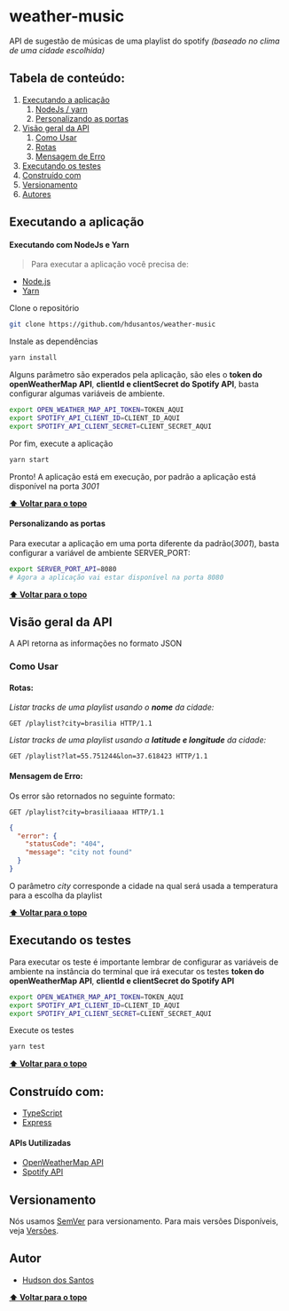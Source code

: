 # weather-music

API de sugestão de músicas de uma playlist do spotify _(baseado no clima de uma cidade escolhida)_

## Tabela de conteúdo:

  1. [Executando a aplicação](#executando-a-aplicação)
      1. [NodeJs / yarn](#executando-com-nodejs-e-yarn)
      1. [Personalizando as portas](#personalizando-as-portas)
  1. [Visão geral da API](#visão-geral-da-api)
      1. [Como Usar](#como-usar)
      1. [Rotas](#rotas)
      1. [Mensagem de Erro](#mensagem-de-erro)
  1. [Executando os testes](#executando-os-testes)
  1. [Construído com](#construído-com)
  1. [Versionamento](#versionamento)
  1. [Autores](#autores)

## Executando a aplicação

#### Executando com NodeJs e Yarn

> Para executar a aplicação você precisa de:

* [Node.js](https://nodejs.org/)
* [Yarn](https://yarnpkg.com)

Clone o repositório

```sh
git clone https://github.com/hdusantos/weather-music
```

Instale as dependências
```sh
yarn install
```

Alguns parâmetro são experados pela aplicação, são eles o **token do openWeatherMap API**, **clientId e clientSecret do Spotify API**, basta configurar algumas variáveis de ambiente.

```sh
export OPEN_WEATHER_MAP_API_TOKEN=TOKEN_AQUI
export SPOTIFY_API_CLIENT_ID=CLIENT_ID_AQUI
export SPOTIFY_API_CLIENT_SECRET=CLIENT_SECRET_AQUI
```

Por fim, execute a aplicação

```sh
yarn start
```
Pronto! A aplicação está em execução, por padrão a aplicação está disponível na porta _3001_

**[⬆ Voltar para o topo](#tabela-de-conteúdo)**

#### Personalizando as portas

Para executar a aplicação em uma porta diferente da padrão(_3001_), basta configurar a variável de ambiente SERVER_PORT:

```sh
export SERVER_PORT_API=8080
# Agora a aplicação vai estar disponível na porta 8080
```

**[⬆ Voltar para o topo](#tabela-de-conteúdo)**

## Visão geral da API

A API retorna as informações no formato JSON

### Como Usar

#### Rotas:

_Listar tracks de uma playlist usando o **nome** da cidade:_
```http
GET /playlist?city=brasilia HTTP/1.1
```

_Listar tracks de uma playlist usando a **latitude e longitude** da cidade:_
```http
GET /playlist?lat=55.751244&lon=37.618423 HTTP/1.1
```

#### Mensagem de Erro:

Os error são retornados no seguinte formato:

```http
GET /playlist?city=brasiliaaaa HTTP/1.1
```
```json
{
  "error": {
    "statusCode": "404",
    "message": "city not found"
  }
}
```
O parâmetro _city_ corresponde a cidade na qual será usada a temperatura para a escolha da playlist

**[⬆ Voltar para o topo](#tabela-de-conteúdo)**

## Executando os testes

Para executar os teste é importante lembrar de configurar as variáveis de ambiente na instância do terminal que irá executar os testes **token do openWeatherMap API**, **clientId e clientSecret do Spotify API**

```sh
export OPEN_WEATHER_MAP_API_TOKEN=TOKEN_AQUI
export SPOTIFY_API_CLIENT_ID=CLIENT_ID_AQUI
export SPOTIFY_API_CLIENT_SECRET=CLIENT_SECRET_AQUI
```

Execute os testes

```sh
yarn test
```

**[⬆ Voltar para o topo](#tabela-de-conteúdo)**

## Construído com:

* [TypeScript](https://www.typescriptlang.org/)
* [Express](https://expressjs.com/)
#### APIs Uutilizadas
* [OpenWeatherMap API](https://openweathermap.org/)
* [Spotify API](https://developer.spotify.com/)


## Versionamento

Nós usamos [SemVer](http://semver.org/) para versionamento. Para mais versões Disponíveis, veja [Versões](https://github.com/hdusantos/weather-music/tags). 

## Autor

* [Hudson dos Santos](https://github.com/hdusantos)

**[⬆ Voltar para o topo](#tabela-de-conteúdo)**